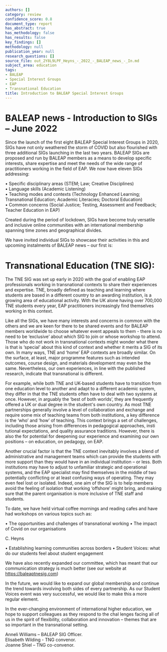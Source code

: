 ```yaml
---
authors: []
category: review
confidence_score: 0.8
document_type: report
has_abstract: true
has_methodology: false
has_results: false
key_findings: []
methodology: null
publication_year: null
research_questions: []
source_file: out_2Y8L9LPF_Heyns_-_2022_-_BALEAP_news_-_In.md
subject_area: education
tags:
- BALEAP
- Special Interest Groups
- EAP
- Transnational Education
title: Introduction to BALEAP Special Interest Groups
---
```


# BALEAP news - Introduction to SIGs – June 2022

Since the launch of the first eight BALEAP Special Interest Groups in 2020, SIGs have not only weathered the storm of COVID but also flourished with three additional SIGs launching in the last two years. BALEAP SIGs are proposed and run by BALEAP members as a means to develop specific interests, share expertise and meet the needs of the wide range of practitioners working in the field of EAP. We now have eleven SIGs addressing:

• Specific disciplinary areas (STEM; Law; Creative Disciplines)   
• Language skills (Academic Listening)   
• Teaching modes and contexts (Technology Enhanced Learning; Transnational Education; Academic Literacies; Doctoral Education)   
• Common concerns (Social Justice; Testing, Assessment and Feedback; Teacher Education in EAP)

Created during the period of lockdown, SIGs have become truly versatile and inclusive online communities with an international membership spanning time zones and geographical divides.

We have invited individual SIGs to showcase their activities in this and upcoming instalments of BALEAP news – our first is:

# Transnational Education (TNE SIG):

The TNE SIG was set up early in 2020 with the goal of enabling EAP professionals working in transnational contexts to share their experiences and expertise. TNE, broadly defined as teaching and learning where students are based in a different country to an awarding institution, is a growing area of educational activity. With the UK alone having over 700,000 TNE students every year, EAP practitioners increasingly find themselves working in this context.

Like all the SIGs, we have many interests and concerns in common with the others and we are keen for there to be shared events and for BALEAP members worldwide to choose whatever event appeals to them - there is no need to be ‘exclusive’ about which SIG to join or whose workshop to attend. Those who do not work in transnational contexts might wonder what there is that is ‘special’ about this kind of context and whether it merits a SIG of its own. In many ways, TNE and ‘home’ EAP contexts are broadly similar. On the surface, at least, major programme features such as intended outcomes, course design, and materials development may even be the same. Nevertheless, our own experiences, in line with the published research, indicate that transnational is different.

For example, while both TNE and UK-based students have to transition from one education level to another and adapt to a different academic system, they differ in that the TNE students often have to deal with two systems at once. However, in arguably the ‘best of both worlds’, they are frequently offered a UK or dual degree in the student's own country. As most TNE partnerships generally involve a level of collaboration and exchange and require some mix of teaching teams from both institutions, a key difference is the ‘who’ and ‘how’ of teaching. This context brings a set of challenges, including those arising from differences in pedagogical approaches, insti tutional expectations, and quality assurance traditions. However, there is also the for potential for deepening our experience and examining our own positions – on education, on pedagogy, on EAP.

Another crucial factor is that the TNE context inevitably involves a blend of administrative and management teams which can provide the students with more support than they would have in an individual institution – or less. Both institutions may have to adjust to unfamiliar strategic and operational systems, and the EAP specialist may find themselves in the middle of two potentially conflicting or at least confusing ways of operating. They may even feel lost or isolated. Indeed, one aim of the SIG is to help members avoid the feeling of isolation that working ‘offshore’ might bring, and making sure that the parent organisation is more inclusive of TNE staff and students.

To date, we have held virtual coffee mornings and reading cafes and have had workshops on various topics such as:

• The opportunities and challenges of transnational working • The impact of Covid on our organisations

C. Heyns

• Establishing learning communities across borders • Student Voices: what do our students feel about student engagement

We have also recently expanded our committee, which has meant that our communication strategy is much better (see our website at https://baleaptnesig.com)

In the future, we would like to expand our global membership and continue the trend towards involving both sides of every partnership. As our Student Voices event was very successful, we would like to make this a more regular element.

In the ever-changing environment of international higher education, we hope to support colleagues as they respond to the chal lenges facing all of us in the spirit of flexibility, collaboration and innovation – themes that are so important in the transnational setting.

Anneli Williams – BALEAP SIG Officer.   
Elisabeth Wilding - TNG convenor.   
Joanne Shiel – TNG co-convenor.